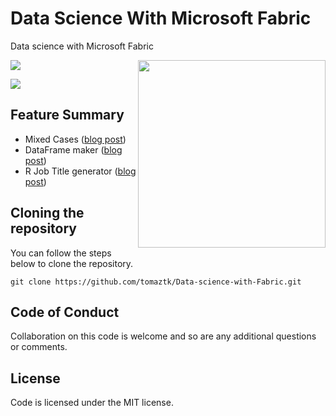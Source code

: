 # Data Science With Microsoft Fabric
Data science with Microsoft Fabric


<img src="figures/UURlogo.jpg" align="right" width="300" />

<!-- badges: start -->
![](http://img.shields.io/badge/DataScienceWithFabric.svg)

![](https://img.shields.io/github/forks/tomaztk/data-science-with-fabric?style=social)
<!-- badges: end -->



## Feature Summary

  - Mixed Cases ([blog post](https://tomaztsql.wordpress.com/2020/10/17/little-useless-useful-r-function/))
  - DataFrame maker ([blog post](https://tomaztsql.wordpress.com/2020/10/20/little-useless-useful-r-function-dataframe-maker/))
  - R Job Title generator ([blog post](https://tomaztsql.wordpress.com/2020/10/24/little-useless-useful-r-function-r-jobs-title-generator/))




## Cloning the repository
You can follow the steps below to clone the repository.
```
git clone https://github.com/tomaztk/Data-science-with-Fabric.git
```


## Code of Conduct
Collaboration on this code is welcome and so are any additional questions or comments.


## License
Code is licensed under the MIT license.

